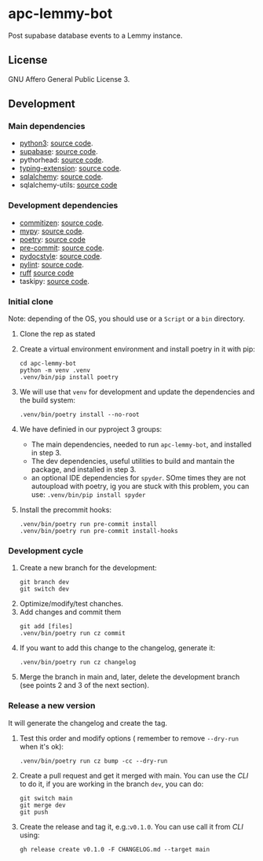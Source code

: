 # apc-lemmy-bot
Post supabase database events to a Lemmy instance.

## License
GNU Affero General Public License 3.

## Development

### Main dependencies
- [python3](https://www.python.org):
  [source code](https://github.com/python/).
- [supabase](https://supabase.com/docs/reference/python/introduction):
  [source code](https://github.com/supabase-community/supabase-py).
- pythorhead:
  [source code](https://github.com/db0/pythorhead).
- [typing-extension](https://typing-extensions.readthedocs.io/):
  [source code](https://github.com/python/typing_extensions).
- [sqlalchemy](https://www.sqlalchemy.org/):
  [source code](https://github.com/sqlalchemy/sqlalchemy).
- sqlalchemy-utils:
  [source code](https://github.com/kvesteri/sqlalchemy-utils)


### Development dependencies
- [commitizen](https://commitizen-tools.github.io/commitizen/):
  [source code](https://github.com/commitizen-tools/commitizen).
- [mypy](https://www.mypy-lang.org/):
  [source code](https://github.com/python/mypy).
- [poetry](https://python-poetry.org/):
  [source code](https://github.com/python-poetry/poetry)
- [pre-commit](https://pre-commit.com/):
  [source code](https://github.com/pre-commit/pre-commit).
- [pydocstyle](http://www.pydocstyle.org/):
  [source code](https://github.com/PyCQA/pydocstyle).
- [pylint](https://pylint.org/):
  [source code](https://github.com/pylint-dev/pylint).
- [ruff](https://docs.astral.sh/ruff/)
  [source code](https://github.com/astral-sh/ruff)
- taskipy:
  [source code](https://github.com/taskipy/taskipy).


### Initial clone
Note: depending of the OS, you should use or a `Script` or a `bin` directory.
1. Clone the rep as stated
2. Create a virtual environment environment and install poetry in it with pip:
   ```
   cd apc-lemmy-bot
   python -m venv .venv
   .venv/bin/pip install poetry
   ```

3. We will use that `venv` for development and update the dependencies and
   the build system:
   ```
   .venv/bin/poetry install --no-root
   ```
4. We have definied in our pyproject 3 groups:
   - The main dependencies, needed to run `apc-lemmy-bot`, and installed in
     step 3.
   - The dev dependencies, useful utilities to build and mantain the package,
     and installed in step 3.
   - an optional IDE dependencies for `spyder`. SOme times they are not
    autoupload with poetry, ig you are stuck with this problem, you can use:
    `.venv/bin/pip install spyder`
5. Install the precommit hooks:
   ```
   .venv/bin/poetry run pre-commit install
   .venv/bin/poetry run pre-commit install-hooks
   ```

### Development cycle
1. Create a new branch for the development:
   ```
   git branch dev
   git switch dev
   ```
2. Optimize/modify/test chanches.
3. Add changes and commit them
   ```
   git add [files]
   .venv/bin/poetry run cz commit
   ```
4. If you want to add this change to the changelog, generate it:
   ```
   .venv/bin/poetry run cz changelog
   ```
5. Merge the branch in main and, later, delete the development branch (see
   points 2 and 3 of the next section).

### Release a new version
It will generate the changelog and create the tag.
1. Test this order and modify options ( remember to remove `--dry-run`
   when it's ok):
   ```
   .venv/bin/poetry run cz bump -cc --dry-run
   ```
2. Create a pull request and get it merged with main.
   You can use the *CLI* to do it, if you are working in the branch
   `dev`, you can do:
   ```
   git switch main
   git merge dev
   git push
   ```
3. Create the release and tag it, e.g.:`v0.1.0`. You can use call it
   from *CLI* using:
   ```
   gh release create v0.1.0 -F CHANGELOG.md --target main
   ```
